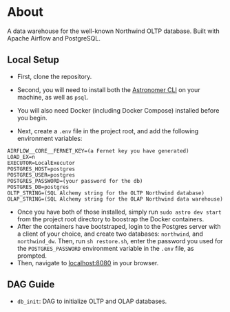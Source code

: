 
# About

A data warehouse for the well-known Northwind OLTP database. Built with Apache Airflow and PostgreSQL.

## Local Setup

- First, clone the repository.

- Second, you will need to install both the [Astronomer CLI](https://www.astronomer.io/docs/cloud/stable/develop/cli-quickstart) on your machine,
  as well as `psql`.

- You will also need Docker (including Docker Compose) installed before you begin.

- Next, create a `.env` file in the project root, and add the following environment variables:
```
AIRFLOW__CORE__FERNET_KEY=(a Fernet key you have generated)
LOAD_EX=n
EXECUTOR=LocalExecutor
POSTGRES_HOST=postgres
POSTGRES_USER=postgres 
POSTGRES_PASSWORD=(your password for the db)
POSTGRES_DB=postgres
OLTP_STRING=(SQL Alchemy string for the OLTP Northwind database)
OLAP_STRING=(SQL Alchemy string for the OLAP Northwind data warehouse)
```

- Once you have both of those installed, simply run `sudo astro dev start` from the project root directory to boostrap the Docker containers.
- After the containers have bootstraped, login to the Postgres server with a client of your choice, and create two databases: `northwind`, and `northwind_dw`. Then, run `sh restore.sh`, enter the password you used for the `POSTGRES_PASSWORD` environment variable in the `.env` file, as prompted.  
- Then, navigate to [localhost:8080](localhost:8080) in your browser.


## DAG Guide

- `db_init`: DAG to initialize OLTP and OLAP databases.
